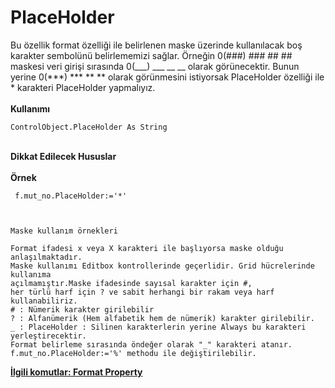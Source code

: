 # PlaceHolder

Bu özellik format özelliği ile belirlenen maske üzerinde kullanılacak boş karakter sembolünü belirlememizi sağlar. Örneğin 0(###) ### ## ## maskesi veri girişi sırasında 0(\_\_\_) \_\_\_ \_\_ \_\_ olarak görünecektir. Bunun yerine 0(\*\*\*) \*\*\* \*\* \*\* olarak görünmesini istiyorsak PlaceHolder özelliği ile \* karakteri PlaceHolder yapmalıyız.\
\
**Kullanımı**

```
ControlObject.PlaceHolder As String
```

\
**Dikkat Edilecek Hususlar**\
\
**Örnek**

```
 f.mut_no.PlaceHolder:='*' 



Maske kullanım örnekleri

Format ifadesi x veya X karakteri ile başlıyorsa maske olduğu anlaşılmaktadır. 
Maske kullanımı Editbox kontrollerinde geçerlidir. Grid hücrelerinde kullanıma 
açılmamıştır.Maske ifadesinde sayısal karakter için #, 
her türlü harf için ? ve sabit herhangi bir rakam veya harf kullanabiliriz.
# : Nümerik karakter girilebilir
? : Alfanümerik (Hem alfabetik hem de nümerik) karakter girilebilir.
_ : PlaceHolder : Silinen karakterlerin yerine Always bu karakteri yerleştirecektir.	      
Format belirleme sırasında öndeğer olarak "_" karakteri atanır.	      
f.mut_no.PlaceHolder:='%' methodu ile değiştirilebilir.
```

[**İlgili komutlar: Format Property**](format.md)
